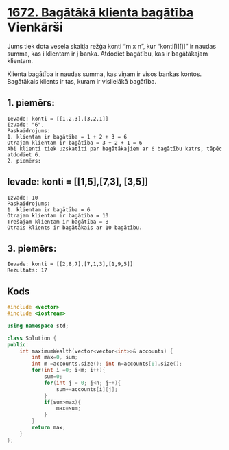 # [1672. Bagātākā klienta bagātība](https://leetcode.com/problems/richest-customer-wealth/description/) Vienkārši
Jums tiek dota vesela skaitļa režģa konti “m x n”, kur “konti[i][j]” ir naudas summa, kas i​​​​​​​​​​​ klientam ir j banka. Atdodiet bagātību, kas ir bagātākajam klientam.

Klienta bagātība ir naudas summa, kas viņam ir visos bankas kontos. Bagātākais klients ir tas, kuram ir vislielākā bagātība.

 

## 1. piemērs:
    Ievade: konti = [[1,2,3],[3,2,1]]
    Izvade: "6".
    Paskaidrojums:
    1. klientam ir bagātība = 1 + 2 + 3 = 6
    Otrajam klientam ir bagātība = 3 + 2 + 1 = 6
    Abi klienti tiek uzskatīti par bagātākajiem ar 6 bagātību katrs, tāpēc atdodiet 6.
    2. piemērs:

## Ievade: konti = [[1,5],[7,3], [3,5]]
    Izvade: 10
    Paskaidrojums:
    1. klientam ir bagātība = 6
    Otrajam klientam ir bagātība = 10
    Trešajam klientam ir bagātība = 8
    Otrais klients ir bagātākais ar 10 bagātību.

## 3. piemērs:
    Ievade: konti = [[2,8,7],[7,1,3],[1,9,5]]
    Rezultāts: 17

## Kods
```cpp
#include <vector>
#include <iostream>

using namespace std;

class Solution {
public:
    int maximumWealth(vector<vector<int>>& accounts) {
        int max=0, sum;
        int m =accounts.size(); int n=accounts[0].size();
        for(int i =0; i<m; i++){
            sum=0;
            for(int j = 0; j<n; j++){
                sum+=accounts[i][j];
            }
            if(sum>max){
                max=sum;
            }
        }
        return max;
    }
};
```